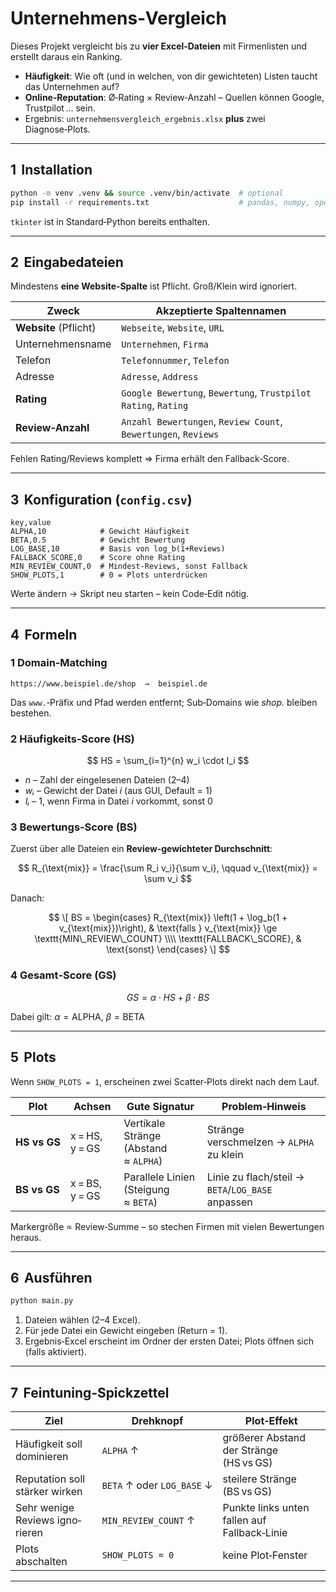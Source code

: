 # Unternehmens‑Vergleich

Dieses Projekt vergleicht bis zu **vier Excel‑Dateien** mit Firmenlisten und erstellt daraus ein Ranking.

* **Häufigkeit**: Wie oft (und in welchen, von dir gewichteten) Listen taucht das Unternehmen auf?
* **Online‑Reputation**: Ø‑Rating × Review‑Anzahl – Quellen können Google, Trustpilot … sein.
* Ergebnis: `unternehmensvergleich_ergebnis.xlsx` **plus** zwei Diagnose‑Plots.

---

## 1  Installation

```bash
python -m venv .venv && source .venv/bin/activate  # optional
pip install -r requirements.txt                    # pandas, numpy, openpyxl, matplotlib
```

`tkinter` ist in Standard‑Python bereits enthalten.

---

## 2  Eingabedateien

Mindestens **eine Website‑Spalte** ist Pflicht.  Groß/Klein wird ignoriert.

| Zweck                 | Akzeptierte Spaltennamen                                       |
| --------------------- | -------------------------------------------------------------- |
| **Website** (Pflicht) | `Webseite`, `Website`, `URL`                                   |
| Unternehmensname      | `Unternehmen`, `Firma`                                         |
| Telefon               | `Telefonnummer`, `Telefon`                                     |
| Adresse               | `Adresse`, `Address`                                           |
| **Rating**            | `Google Bewertung`, `Bewertung`, `Trustpilot Rating`, `Rating` |
| **Review‑Anzahl**     | `Anzahl Bewertungen`, `Review Count`, `Bewertungen`, `Reviews` |

Fehlen Rating/Reviews komplett ⇒ Firma erhält den Fallback‑Score.

---

## 3  Konfiguration (`config.csv`)

```csv
key,value
ALPHA,10            # Gewicht Häufigkeit
BETA,0.5            # Gewicht Bewertung
LOG_BASE,10         # Basis von log_b(1+Reviews)
FALLBACK_SCORE,0    # Score ohne Rating
MIN_REVIEW_COUNT,0  # Mindest‑Reviews, sonst Fallback
SHOW_PLOTS,1        # 0 = Plots unterdrücken
```

Werte ändern → Skript neu starten – kein Code‑Edit nötig.

---

## 4  Formeln

### 1 Domain‑Matching

```
https://www.beispiel.de/shop  →  beispiel.de
```

Das `www.`‑Präfix und Pfad werden entfernt; Sub‑Domains wie *shop.* bleiben bestehen.

### 2 Häufigkeits‑Score (HS)

$$
HS = \sum_{i=1}^{n} w_i \cdot I_i
$$

* *n* – Zahl der eingelesenen Dateien (2–4)
* *wᵢ* – Gewicht der Datei *i* (aus GUI, Default = 1)
* *Iᵢ* – 1, wenn Firma in Datei *i* vorkommt, sonst 0

### 3 Bewertungs‑Score (BS)

Zuerst über alle Dateien ein **Review‑gewichteter Durchschnitt**:

$$
R_{\text{mix}} = \frac{\sum R_i v_i}{\sum v_i}, \qquad v_{\text{mix}} = \sum v_i
$$

Danach:

$$
\[
BS = \begin{cases}
R_{\text{mix}} \left(1 + \log_b(1 + v_{\text{mix}})\right), & \text{falls } v_{\text{mix}} \ge \texttt{MIN\_REVIEW\_COUNT} \\\\
\texttt{FALLBACK\_SCORE}, & \text{sonst}
\end{cases}
\]
$$

### 4 Gesamt‑Score (GS)

$$
GS = \alpha \cdot HS + \beta \cdot BS
$$

Dabei gilt:  $\alpha = \text{ALPHA}$, $\beta = \text{BETA}$

---

## 5  Plots

Wenn `SHOW_PLOTS = 1`, erscheinen zwei Scatter‑Plots direkt nach dem Lauf.

| Plot         | Achsen         | Gute Signatur                         | Problem‑Hinweis                                   |
| ------------ | -------------- | ------------------------------------- | ------------------------------------------------- |
| **HS vs GS** | x = HS, y = GS | Vertikale Stränge (Abstand ≈ `ALPHA`) | Stränge verschmelzen → `ALPHA` zu klein           |
| **BS vs GS** | x = BS, y = GS | Parallele Linien (Steigung ≈ `BETA`)  | Linie zu flach/steil → `BETA`/`LOG_BASE` anpassen |

Markergröße ∝ Review‑Summe – so stechen Firmen mit vielen Bewertungen heraus.

---

## 6  Ausführen

```bash
python main.py
```

1. Dateien wählen (2–4 Excel).
2. Für jede Datei ein Gewicht eingeben (Return = 1).
3. Ergebnis‑Excel erscheint im Ordner der ersten Datei; Plots öffnen sich (falls aktiviert).

---

## 7  Feintuning‑Spickzettel

| Ziel                            | Drehknopf                  | Plot‑Effekt                                  |
| ------------------------------- | -------------------------- | -------------------------------------------- |
| Häufigkeit soll dominieren      | `ALPHA` ↑                  | größerer Abstand der Stränge (HS vs GS)      |
| Reputation soll stärker wirken  | `BETA` ↑ oder `LOG_BASE` ↓ | steilere Stränge (BS vs GS)                  |
| Sehr wenige Reviews igno­rieren | `MIN_REVIEW_COUNT` ↑       | Punkte links unten fallen auf Fallback‑Linie |
| Plots abschalten                | `SHOW_PLOTS = 0`           | keine Plot‑Fenster                           |

---
